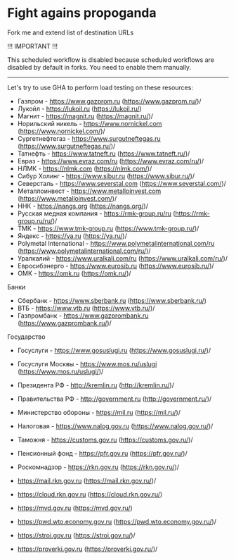 # Fight agains propoganda

Fork me and extend list of destination URLs

!!! IMPORTANT !!!

This scheduled workflow is disabled because scheduled workflows are disabled by default in forks. 
You need to enable them manually.

---

Let's try to use GHA to perform load testing on these resources:

 - Газпром - https://www.gazprom.ru (https://www.gazprom.ru/)/ 
 - Лукойл - https://lukoil.ru (https://lukoil.ru/)
 - Магнит - https://magnit.ru (https://magnit.ru/)/
 - Норильский никель - https://www.nornickel.com (https://www.nornickel.com/)/
 - Сургетнефтегаз - https://www.surgutneftegas.ru (https://www.surgutneftegas.ru/)/
 - Татнефть - https://www.tatneft.ru (https://www.tatneft.ru/)/
 - Евраз - https://www.evraz.com/ru (https://www.evraz.com/ru/)/
 - НЛМК - https://nlmk.com (https://nlmk.com/)/
 - Сибур Холинг - https://www.sibur.ru (https://www.sibur.ru/)/
 - Северсталь - https://www.severstal.com (https://www.severstal.com/)/
 - Металлоинвест - https://www.metalloinvest.com (https://www.metalloinvest.com/)/
 - ННК - https://nangs.org (https://nangs.org/)/
 - Русская медная компания - https://rmk-group.ru/ru (https://rmk-group.ru/ru/)/
 - ТМК - https://www.tmk-group.ru (https://www.tmk-group.ru/)/
 - Яндекс - https://ya.ru (https://ya.ru/)/
 - Polymetal International - https://www.polymetalinternational.com/ru (https://www.polymetalinternational.com/ru/)/
 - Уралкалий - https://www.uralkali.com/ru (https://www.uralkali.com/ru/)/
 - Евросибэнерго - https://www.eurosib.ru (https://www.eurosib.ru/)/
 - ОМК - https://omk.ru (https://omk.ru/)/

Банки
 - Сбербанк - https://www.sberbank.ru (https://www.sberbank.ru/)
 - ВТБ - https://www.vtb.ru (https://www.vtb.ru/)/
 - Газпромбанк - https://www.gazprombank.ru (https://www.gazprombank.ru/)/

Государство
 - Госуслуги - https://www.gosuslugi.ru (https://www.gosuslugi.ru/)/
 - Госуслуги Москвы - https://www.mos.ru/uslugi (https://www.mos.ru/uslugi/)/
 - Президента РФ - http://kremlin.ru (http://kremlin.ru/)/
 - Правительства РФ - http://government.ru (http://government.ru/)/
 - Министерство обороны - https://mil.ru (https://mil.ru/)/
 - Налоговая - https://www.nalog.gov.ru (https://www.nalog.gov.ru/)/
 - Таможня - https://customs.gov.ru (https://customs.gov.ru/)/
 - Пенсионный фонд - https://pfr.gov.ru (https://pfr.gov.ru/)/
 - Роскомнадзор - https://rkn.gov.ru (https://rkn.gov.ru/)/

 - https://mail.rkn.gov.ru (https://mail.rkn.gov.ru/)/
 - https://cloud.rkn.gov.ru (https://cloud.rkn.gov.ru/)
 - https://mvd.gov.ru (https://mvd.gov.ru/)
 - https://pwd.wto.economy.gov.ru (https://pwd.wto.economy.gov.ru/)/ 
 - https://stroi.gov.ru (https://stroi.gov.ru/)/
 - https://proverki.gov.ru (https://proverki.gov.ru/)/
